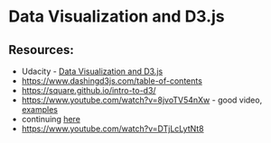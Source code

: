 # Data Visualization and D3.js

## Resources:
* Udacity - [Data Visualization and D3.js](https://www.udacity.com/course/viewer#!/c-ud507/l-3068848585/m-3081638937)
* https://www.dashingd3js.com/table-of-contents
* https://square.github.io/intro-to-d3/
* https://www.youtube.com/watch?v=8jvoTV54nXw - good video, [examples](http://curran.github.io/screencasts/introToD3/examples/viewer/#/)
* continuing [here](https://www.youtube.com/watch?v=6Xynj_pBybc)
* https://www.youtube.com/watch?v=DTjLcLytNt8